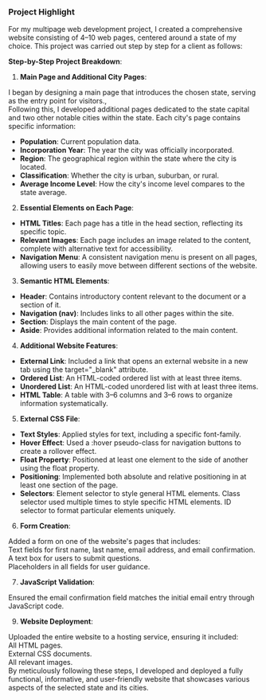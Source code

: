 ### Project Highlight
For my multipage web development project, I created a comprehensive website consisting of 4–10 web pages, centered around a state of my choice. This project was carried out step by step for a client as follows:

**Step-by-Step Project Breakdown**:

1. **Main Page and Additional City Pages**:

I began by designing a main page that introduces the chosen state, serving as the entry point for visitors.,<br/>
Following this, I developed additional pages dedicated to the state capital and two other notable cities within the state. Each city's page contains specific information:<br/>
- **Population**: Current population data.
- **Incorporation Year**: The year the city was officially incorporated.
- **Region**: The geographical region within the state where the city is located.
- **Classification**: Whether the city is urban, suburban, or rural.
- **Average Income Level**: How the city's income level compares to the state average.
  
2. **Essential Elements on Each Page**:

- **HTML Titles**: Each page has a title in the head section, reflecting its specific topic.
- **Relevant Images**: Each page includes an image related to the content, complete with alternative text for accessibility.
- **Navigation Menu**: A consistent navigation menu is present on all pages, allowing users to easily move between different sections of the website.
  
3. **Semantic HTML Elements**:

- **Header**: Contains introductory content relevant to the document or a section of it.
- **Navigation (nav)**: Includes links to all other pages within the site.
- **Section**: Displays the main content of the page.
- **Aside**: Provides additional information related to the main content.
  
4. **Additional Website Features**:

- **External Link**: Included a link that opens an external website in a new tab using the target="_blank" attribute.
- **Ordered List**: An HTML-coded ordered list with at least three items.
- **Unordered List**: An HTML-coded unordered list with at least three items.
- **HTML Table**: A table with 3–6 columns and 3–6 rows to organize information systematically.

5. **External CSS File**:

- **Text Styles**: Applied styles for text, including a specific font-family.
- **Hover Effect**: Used a :hover pseudo-class for navigation buttons to create a rollover effect.
- **Float Property**: Positioned at least one element to the side of another using the float property.
- **Positioning**: Implemented both absolute and relative positioning in at least one section of the page.
- **Selectors**: Element selector to style general HTML elements. Class selector used multiple times to style specific HTML elements. ID selector to format particular elements uniquely.

6. **Form Creation**:

Added a form on one of the website's pages that includes:<br/>
Text fields for first name, last name, email address, and email confirmation.<br/>
A text box for users to submit questions.<br/>
Placeholders in all fields for user guidance.<br/>

7. **JavaScript Validation**:

Ensured the email confirmation field matches the initial email entry through JavaScript code.

9. **Website Deployment**:

Uploaded the entire website to a hosting service, ensuring it included:<br/>
All HTML pages.<br/>
External CSS documents.<br/>
All relevant images.<br/>
By meticulously following these steps, I developed and deployed a fully functional, informative, and user-friendly website that showcases various aspects of the selected state and its cities.
